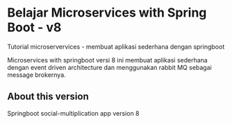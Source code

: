 # Belajar Microservices with Spring Boot - v8

Tutorial microservervices - membuat aplikasi sederhana dengan springboot

Microservices with springboot versi 8 ini membuat aplikasi sederhana dengan event driven architecture dan menggunakan
rabbit MQ sebagai message brokernya.

## About this version

Springboot social-multiplication app version 8
